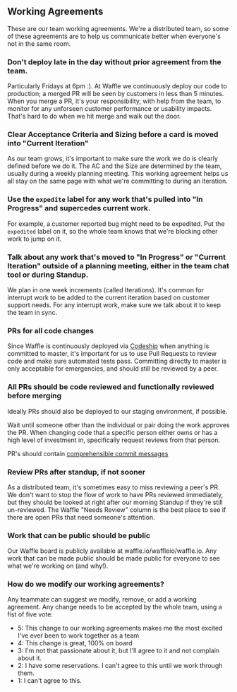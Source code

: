 ## Working Agreements
These are our team working agreements. We're a distributed team, so some of these agreements are to help us communicate better when everyone's not in the same room.

### Don't deploy late in the day without prior agreement from the team.
Particularly Fridays at 6pm :). At Waffle we continuously deploy our code to production; a merged PR will be seen by customers in less than 5 minutes. When you merge a PR, it's your responsibility, with help from the team, to monitor for any unforseen customer performance or usability impacts. That's hard to do when we hit merge and walk out the door.

### Clear Acceptance Criteria and Sizing before a card is moved into "Current Iteration"
As our team grows, it's important to make sure the work we do is clearly defined before we do it. The AC and the Size are determined by the team, usually during a weekly planning meeting. This working agreement helps us all stay on the same page with what we're committing to during an iteration.

### Use the `expedite` label for any work that's pulled into "In Progress" and supercedes current work.
For example, a customer reported bug might need to be expedited. Put the `expedited` label on it, so the whole team knows that we're blocking other work to jump on it.

### Talk about any work that's moved to "In Progress" or "Current Iteration" outside of a planning meeting, either in the team chat tool or during Standup.
We plan in one week increments (called Iterations). It's common for interrupt work to be added to the current iteration based on customer support needs. For any interrupt work, make sure we talk about it to keep the team in sync.

### PRs for all code changes
Since Waffle is continuously deployed via [Codeship](https://codeship.com) when anything is committed to master, it's important for us to use Pull Requests to review code and make sure automated tests pass. Committing directly to master is only acceptable for emergencies, and should still be reviewed by a peer.

### All PRs should be code reviewed and functionally reviewed before merging
Ideally PRs should also be deployed to our staging environment, if possible.

Wait until someone other than the individual or pair doing the work approves the PR. When changing code that a specific person either owns or has a high level of investment in, specifically request reviews from that person.

PR's should contain [comprehensible commit
messages](https://robots.thoughtbot.com/5-useful-tips-for-a-better-commit-message)

### Review PRs after standup, if not sooner
As a distributed team, it's sometimes easy to miss reviewing a peer's PR. We don't want to stop the flow of work to have PRs reviewed immediately, but they should be looked at right after our morning Standup if they're still un-reviewed. The Waffle "Needs Review" column is the best place to see if there are open PRs that need someone's attention.

### Work that can be public should be public
Our Waffle board is publicly available at waffle.io/waffleio/waffle.io. Any work that can be made public should be made public for everyone to see what we're working on (and why!).

### How do we modify our working agreements?
Any teammate can suggest we modify, remove, or add a working agreement. Any change needs to be accepted by the whole team, using a fist of five vote:
- 5: This change to our working agreements makes me the most excited I've ever been to work together as a team
- 4: This change is great, 100% on board
- 3: I'm not that passionate about it, but I'll agree to it and not complain about it.
- 2: I have some reservations. I can't agree to this until we work through them.
- 1: I can't agree to this.

